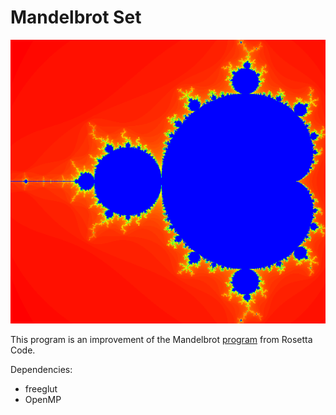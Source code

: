 # Mandelbrot Set

![Mandelbrot Set](preview.png)

This program is an improvement of the Mandelbrot [program](http://rosettacode.org/wiki/Mandelbrot_set) from Rosetta Code.

Dependencies:
* freeglut
* OpenMP

